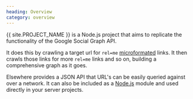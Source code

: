 ```yaml
--- 
heading: Overview
category: overview
---
```

&#8291;<span class="project-name">{{ site.PROJECT_NAME }}</span> is a Node.js project that aims to replicate the functionality of the Google Social Graph API.

It does this by crawling a target url for `rel=me` [microformated][microformats] links. It then crawls those links for more `rel=me` links and so on, building a comprehensive graph as it goes.

Elsewhere provides a JSON API that URL's can be easily queried against over a network. It can also be included as a [Node.js][node] module and used directly in your server projects.

[node]: http://nodejs.org/
[microformats]: http://microformats.org/wiki/rel-me